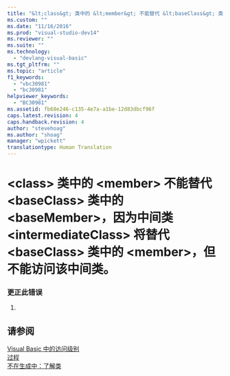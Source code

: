 ```yaml
---
title: "&lt;class&gt; 类中的 &lt;member&gt; 不能替代 &lt;baseClass&gt; 类中的 &lt;baseMember&gt;，因为中间类 &lt;intermediateClass&gt; 将替代 &lt;baseClass&gt; 类中的 &lt;member&gt;，但不能访问该中间类。 | Microsoft Docs"
ms.custom: ""
ms.date: "11/16/2016"
ms.prod: "visual-studio-dev14"
ms.reviewer: ""
ms.suite: ""
ms.technology: 
  - "devlang-visual-basic"
ms.tgt_pltfrm: ""
ms.topic: "article"
f1_keywords: 
  - "vbc30981"
  - "bc30981"
helpviewer_keywords: 
  - "BC30981"
ms.assetid: fb68e246-c135-4e7a-a1be-12d83dbcf96f
caps.latest.revision: 4
caps.handback.revision: 4
author: "stevehoag"
ms.author: "shoag"
manager: "wpickett"
translationtype: Human Translation
---
```

# &lt;class&gt; 类中的 &lt;member&gt; 不能替代 &lt;baseClass&gt; 类中的 &lt;baseMember&gt;，因为中间类 &lt;intermediateClass&gt; 将替代 &lt;baseClass&gt; 类中的 &lt;member&gt;，但不能访问该中间类。
### 更正此错误  
  
1.  
  
## 请参阅  
 [Visual Basic 中的访问级别](../../visual-basic/programming-guide/language-features/declared-elements/access-levels.md)   
 [过程](../../visual-basic/programming-guide/language-features/procedures/index.md)   
 [不在生成中：了解类](http://msdn.microsoft.com/zh-cn/cc2355a2-cb98-4353-9440-736585aec46c)